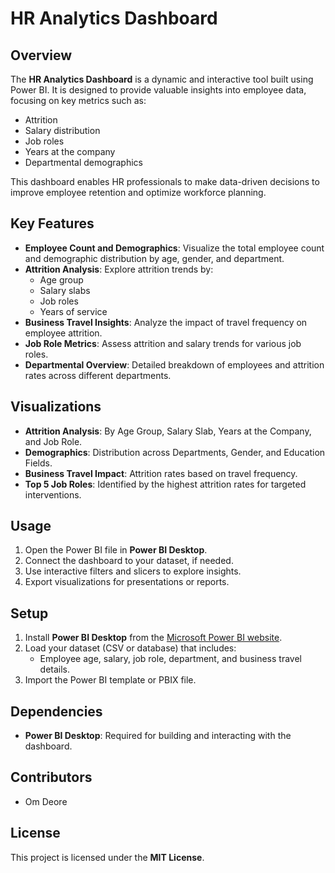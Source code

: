 
# HR Analytics Dashboard

## Overview
The **HR Analytics Dashboard** is a dynamic and interactive tool built using Power BI. It is designed to provide valuable insights into employee data, focusing on key metrics such as:
- Attrition
- Salary distribution
- Job roles
- Years at the company
- Departmental demographics

This dashboard enables HR professionals to make data-driven decisions to improve employee retention and optimize workforce planning.

## Key Features
- **Employee Count and Demographics**: Visualize the total employee count and demographic distribution by age, gender, and department.
- **Attrition Analysis**: Explore attrition trends by:
  - Age group
  - Salary slabs
  - Job roles
  - Years of service
- **Business Travel Insights**: Analyze the impact of travel frequency on employee attrition.
- **Job Role Metrics**: Assess attrition and salary trends for various job roles.
- **Departmental Overview**: Detailed breakdown of employees and attrition rates across different departments.

## Visualizations
- **Attrition Analysis**: By Age Group, Salary Slab, Years at the Company, and Job Role.
- **Demographics**: Distribution across Departments, Gender, and Education Fields.
- **Business Travel Impact**: Attrition rates based on travel frequency.
- **Top 5 Job Roles**: Identified by the highest attrition rates for targeted interventions.

## Usage
1. Open the Power BI file in **Power BI Desktop**.
2. Connect the dashboard to your dataset, if needed.
3. Use interactive filters and slicers to explore insights.
4. Export visualizations for presentations or reports.

## Setup
1. Install **Power BI Desktop** from the [Microsoft Power BI website](https://powerbi.microsoft.com/).
2. Load your dataset (CSV or database) that includes:
   - Employee age, salary, job role, department, and business travel details.
3. Import the Power BI template or PBIX file.

## Dependencies
- **Power BI Desktop**: Required for building and interacting with the dashboard.

## Contributors
- Om Deore

## License
This project is licensed under the **MIT License**.
